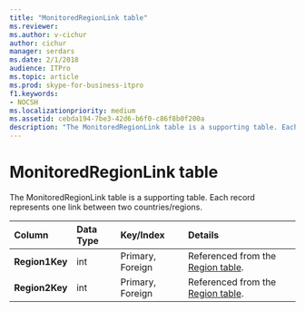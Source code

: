 ```yaml
---
title: "MonitoredRegionLink table"
ms.reviewer: 
ms.author: v-cichur
author: cichur
manager: serdars
ms.date: 2/1/2018
audience: ITPro
ms.topic: article
ms.prod: skype-for-business-itpro
f1.keywords:
- NOCSH
ms.localizationpriority: medium
ms.assetid: cebda194-7be3-42d6-b6f0-c86f8b0f200a
description: "The MonitoredRegionLink table is a supporting table. Each record represents one link between two countries/regions."
---
```


# MonitoredRegionLink table
 
The MonitoredRegionLink table is a supporting table. Each record represents one link between two countries/regions.
  
|**Column**|**Data Type**|**Key/Index**|**Details**|
|:-----|:-----|:-----|:-----|
|**Region1Key** <br/> |int  <br/> |Primary, Foreign  <br/> |Referenced from the [Region table](region.md).  <br/> |
|**Region2Key** <br/> |int  <br/> |Primary, Foreign  <br/> |Referenced from the [Region table](region.md).  <br/> |
   

